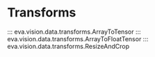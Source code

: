 # Transforms

::: eva.vision.data.transforms.ArrayToTensor
::: eva.vision.data.transforms.ArrayToFloatTensor
::: eva.vision.data.transforms.ResizeAndCrop